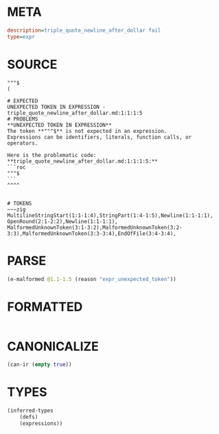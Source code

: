 # META
~~~ini
description=triple_quote_newline_after_dollar fail
type=expr
~~~
# SOURCE
~~~roc
"""$
(
~~~
~~~
# EXPECTED
UNEXPECTED TOKEN IN EXPRESSION - triple_quote_newline_after_dollar.md:1:1:1:5
# PROBLEMS
**UNEXPECTED TOKEN IN EXPRESSION**
The token **"""$** is not expected in an expression.
Expressions can be identifiers, literals, function calls, or operators.

Here is the problematic code:
**triple_quote_newline_after_dollar.md:1:1:1:5:**
```roc
"""$
```
^^^^


# TOKENS
~~~zig
MultilineStringStart(1:1-1:4),StringPart(1:4-1:5),Newline(1:1-1:1),
OpenRound(2:1-2:2),Newline(1:1-1:1),
MalformedUnknownToken(3:1-3:2),MalformedUnknownToken(3:2-3:3),MalformedUnknownToken(3:3-3:4),EndOfFile(3:4-3:4),
~~~
# PARSE
~~~clojure
(e-malformed @1.1-1.5 (reason "expr_unexpected_token"))
~~~
# FORMATTED
~~~roc

~~~
# CANONICALIZE
~~~clojure
(can-ir (empty true))
~~~
# TYPES
~~~clojure
(inferred-types
	(defs)
	(expressions))
~~~
